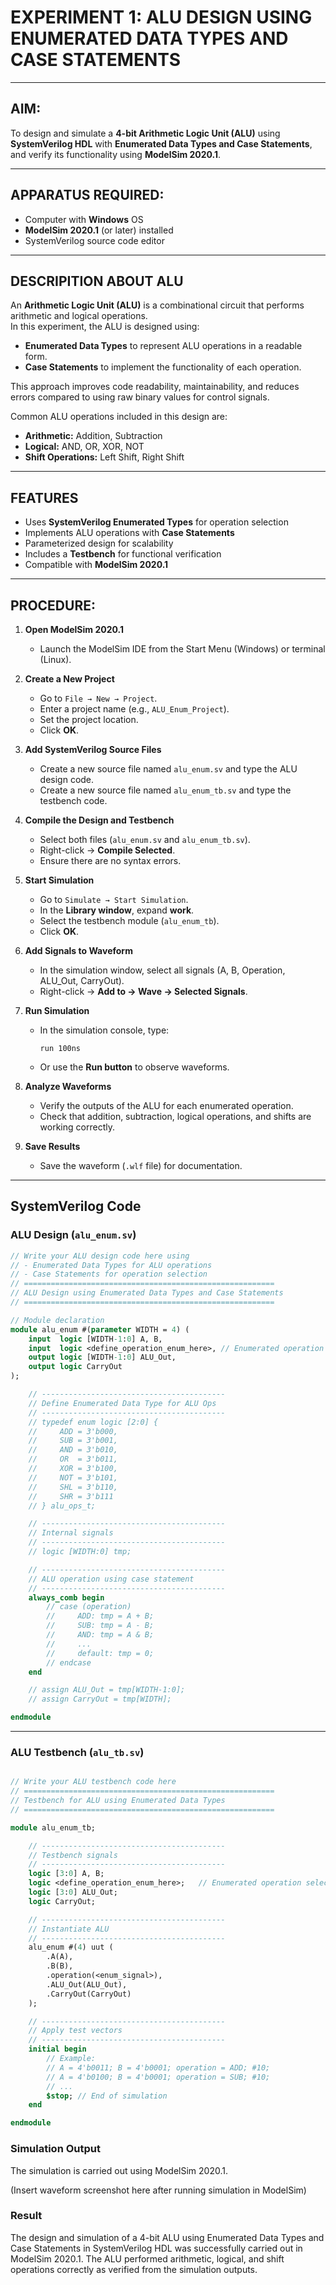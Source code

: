 # EXPERIMENT  1: ALU DESIGN USING ENUMERATED DATA TYPES AND CASE STATEMENTS

---

## AIM: 
To design and simulate a **4-bit Arithmetic Logic Unit (ALU)** using **SystemVerilog HDL** with **Enumerated Data Types and Case Statements**, and verify its functionality using **ModelSim 2020.1**.

---

## APPARATUS REQUIRED:

- Computer with **Windows** OS  
- **ModelSim 2020.1** (or later) installed  
- SystemVerilog source code editor  

---

## DESCRIPITION  ABOUT  ALU 

An **Arithmetic Logic Unit (ALU)** is a combinational circuit that performs arithmetic and logical operations.  
In this experiment, the ALU is designed using:  
- **Enumerated Data Types** to represent ALU operations in a readable form.  
- **Case Statements** to implement the functionality of each operation.  

This approach improves code readability, maintainability, and reduces errors compared to using raw binary values for control signals.  

Common ALU operations included in this design are:  
- **Arithmetic:** Addition, Subtraction  
- **Logical:** AND, OR, XOR, NOT  
- **Shift Operations:** Left Shift, Right Shift  

---

## FEATURES
- Uses **SystemVerilog Enumerated Types** for operation selection  
- Implements ALU operations with **Case Statements**  
- Parameterized design for scalability  
- Includes a **Testbench** for functional verification  
- Compatible with **ModelSim 2020.1**  

---

## PROCEDURE: 

1. **Open ModelSim 2020.1**  
   - Launch the ModelSim IDE from the Start Menu (Windows) or terminal (Linux).  

2. **Create a New Project**  
   - Go to `File → New → Project`.  
   - Enter a project name (e.g., `ALU_Enum_Project`).  
   - Set the project location.  
   - Click **OK**.  

3. **Add SystemVerilog Source Files**  
   - Create a new source file named `alu_enum.sv` and type the ALU design code.  
   - Create a new source file named `alu_enum_tb.sv` and type the testbench code.  

4. **Compile the Design and Testbench**  
   - Select both files (`alu_enum.sv` and `alu_enum_tb.sv`).  
   - Right-click → **Compile Selected**.  
   - Ensure there are no syntax errors.  

5. **Start Simulation**  
   - Go to `Simulate → Start Simulation`.  
   - In the **Library window**, expand **work**.  
   - Select the testbench module (`alu_enum_tb`).  
   - Click **OK**.  

6. **Add Signals to Waveform**  
   - In the simulation window, select all signals (A, B, Operation, ALU_Out, CarryOut).  
   - Right-click → **Add to → Wave → Selected Signals**.  

7. **Run Simulation**  
   - In the simulation console, type:  
     ```
     run 100ns
     ```  
   - Or use the **Run button** to observe waveforms.  

8. **Analyze Waveforms**  
   - Verify the outputs of the ALU for each enumerated operation.  
   - Check that addition, subtraction, logical operations, and shifts are working correctly.  

9. **Save Results**  
   - Save the waveform (`.wlf` file) for documentation.  

---

## SystemVerilog Code  

### ALU Design (`alu_enum.sv`)
```systemverilog
// Write your ALU design code here using
// - Enumerated Data Types for ALU operations
// - Case Statements for operation selection
// ========================================================
// ALU Design using Enumerated Data Types and Case Statements
// ========================================================

// Module declaration
module alu_enum #(parameter WIDTH = 4) (
    input  logic [WIDTH-1:0] A, B,
    input  logic <define_operation_enum_here>, // Enumerated operation selector
    output logic [WIDTH-1:0] ALU_Out,
    output logic CarryOut
);

    // -----------------------------------------
    // Define Enumerated Data Type for ALU Ops
    // -----------------------------------------
    // typedef enum logic [2:0] {
    //     ADD = 3'b000,
    //     SUB = 3'b001,
    //     AND = 3'b010,
    //     OR  = 3'b011,
    //     XOR = 3'b100,
    //     NOT = 3'b101,
    //     SHL = 3'b110,
    //     SHR = 3'b111
    // } alu_ops_t;

    // -----------------------------------------
    // Internal signals
    // -----------------------------------------
    // logic [WIDTH:0] tmp;

    // -----------------------------------------
    // ALU operation using case statement
    // -----------------------------------------
    always_comb begin
        // case (operation)
        //     ADD: tmp = A + B;
        //     SUB: tmp = A - B;
        //     AND: tmp = A & B;
        //     ...
        //     default: tmp = 0;
        // endcase
    end

    // assign ALU_Out = tmp[WIDTH-1:0];
    // assign CarryOut = tmp[WIDTH];

endmodule
```
---

### ALU Testbench (`alu_tb.sv`)
```systemverilog

// Write your ALU testbench code here
// ========================================================
// Testbench for ALU using Enumerated Data Types
// ========================================================

module alu_enum_tb;

    // -----------------------------------------
    // Testbench signals
    // -----------------------------------------
    logic [3:0] A, B;
    logic <define_operation_enum_here>;   // Enumerated operation selector
    logic [3:0] ALU_Out;
    logic CarryOut;

    // -----------------------------------------
    // Instantiate ALU
    // -----------------------------------------
    alu_enum #(4) uut (
        .A(A),
        .B(B),
        .operation(<enum_signal>),
        .ALU_Out(ALU_Out),
        .CarryOut(CarryOut)
    );

    // -----------------------------------------
    // Apply test vectors
    // -----------------------------------------
    initial begin
        // Example:
        // A = 4'b0011; B = 4'b0001; operation = ADD; #10;
        // A = 4'b0100; B = 4'b0001; operation = SUB; #10;
        // ...
        $stop; // End of simulation
    end

endmodule
```
### Simulation Output

The simulation is carried out using ModelSim 2020.1.

(Insert waveform screenshot here after running simulation in ModelSim)

### Result

The design and simulation of a 4-bit ALU using Enumerated Data Types and Case Statements in SystemVerilog HDL was successfully carried out in ModelSim 2020.1.
The ALU performed arithmetic, logical, and shift operations correctly as verified from the simulation outputs.

